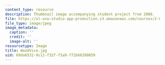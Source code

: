 ```yaml
---
content_type: resource
description: Thumbnail image accompanying student project from 2008.
file: https://ol-ocw-studio-app-production.s3.amazonaws.com/courses/2-00b-toy-product-design-spring-2008/69da65319c11f32ff3a9772b66280859_WoodVice.jpg
file_type: image/jpeg
image_metadata:
  caption: ''
  credit: ''
  image-alt: ''
resourcetype: Image
title: WoodVice.jpg
uid: 69da6531-9c11-f32f-f3a9-772b66280859
---
```

